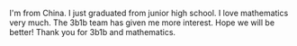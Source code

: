I'm from China. 
I just graduated from junior high school. 
I love mathematics very much. 
The 3b1b team has given me more interest. 
Hope we will be better!
Thank you for 3b1b and mathematics.
